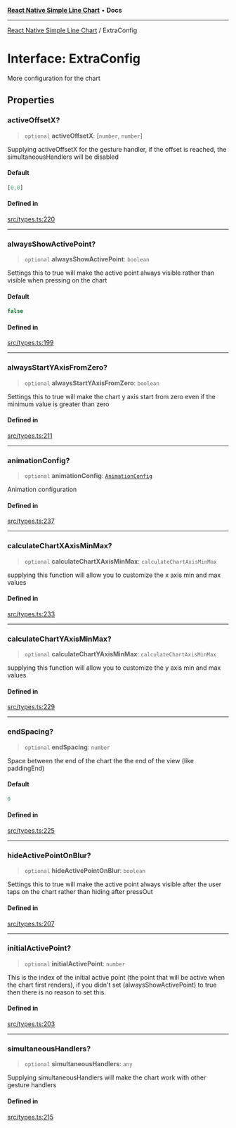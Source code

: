 [**React Native Simple Line Chart**](../README.md) • **Docs**

***

[React Native Simple Line Chart](../globals.md) / ExtraConfig

# Interface: ExtraConfig

More configuration for the chart

## Properties

### activeOffsetX?

> `optional` **activeOffsetX**: [`number`, `number`]

Supplying activeOffsetX for the gesture handler, if the offset is reached, the simultaneousHandlers will be disabled

#### Default

```ts
[0,0]
```

#### Defined in

[src/types.ts:220](https://github.com/Malaa-tech/react-native-simple-line-chart/blob/1e608e6b6d295bb8e951ef279bc3801598fcb7fa/src/types.ts#L220)

***

### alwaysShowActivePoint?

> `optional` **alwaysShowActivePoint**: `boolean`

Settings this to true will make the active point always visible rather than visible when pressing on the chart

#### Default

```ts
false
```

#### Defined in

[src/types.ts:199](https://github.com/Malaa-tech/react-native-simple-line-chart/blob/1e608e6b6d295bb8e951ef279bc3801598fcb7fa/src/types.ts#L199)

***

### alwaysStartYAxisFromZero?

> `optional` **alwaysStartYAxisFromZero**: `boolean`

Settings this to true will make the chart y axis start from zero even if the minimum value is greater than zero

#### Defined in

[src/types.ts:211](https://github.com/Malaa-tech/react-native-simple-line-chart/blob/1e608e6b6d295bb8e951ef279bc3801598fcb7fa/src/types.ts#L211)

***

### animationConfig?

> `optional` **animationConfig**: [`AnimationConfig`](AnimationConfig.md)

Animation configuration

#### Defined in

[src/types.ts:237](https://github.com/Malaa-tech/react-native-simple-line-chart/blob/1e608e6b6d295bb8e951ef279bc3801598fcb7fa/src/types.ts#L237)

***

### calculateChartXAxisMinMax?

> `optional` **calculateChartXAxisMinMax**: `calculateChartAxisMinMax`

supplying this function will allow you to customize the x axis min and max values

#### Defined in

[src/types.ts:233](https://github.com/Malaa-tech/react-native-simple-line-chart/blob/1e608e6b6d295bb8e951ef279bc3801598fcb7fa/src/types.ts#L233)

***

### calculateChartYAxisMinMax?

> `optional` **calculateChartYAxisMinMax**: `calculateChartAxisMinMax`

supplying this function will allow you to customize the y axis min and max values

#### Defined in

[src/types.ts:229](https://github.com/Malaa-tech/react-native-simple-line-chart/blob/1e608e6b6d295bb8e951ef279bc3801598fcb7fa/src/types.ts#L229)

***

### endSpacing?

> `optional` **endSpacing**: `number`

Space between the end of the chart the the end of the view (like paddingEnd)

#### Default

```ts
0
```

#### Defined in

[src/types.ts:225](https://github.com/Malaa-tech/react-native-simple-line-chart/blob/1e608e6b6d295bb8e951ef279bc3801598fcb7fa/src/types.ts#L225)

***

### hideActivePointOnBlur?

> `optional` **hideActivePointOnBlur**: `boolean`

Settings this to true will make the active point always visible after the user taps on the chart rather than hiding after pressOut

#### Defined in

[src/types.ts:207](https://github.com/Malaa-tech/react-native-simple-line-chart/blob/1e608e6b6d295bb8e951ef279bc3801598fcb7fa/src/types.ts#L207)

***

### initialActivePoint?

> `optional` **initialActivePoint**: `number`

This is the index of the initial active point (the point that will be active when the chart first renders), if you didn't set (alwaysShowActivePoint) to true then there is no reason to set this.

#### Defined in

[src/types.ts:203](https://github.com/Malaa-tech/react-native-simple-line-chart/blob/1e608e6b6d295bb8e951ef279bc3801598fcb7fa/src/types.ts#L203)

***

### simultaneousHandlers?

> `optional` **simultaneousHandlers**: `any`

Supplying simultaneousHandlers will make the chart work with other gesture handlers

#### Defined in

[src/types.ts:215](https://github.com/Malaa-tech/react-native-simple-line-chart/blob/1e608e6b6d295bb8e951ef279bc3801598fcb7fa/src/types.ts#L215)
